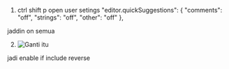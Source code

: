 

1. ctrl shift p 
open user setings
    "editor.quickSuggestions": {
        "comments": "off",
        "strings": "off",
        "other": "off"
    },

jaddin on semua


2. ![Ganti itu](c:/Users/erich/Downloads/Screenshot%202023-05-22%20001430.png)

jadi enable if include reverse


